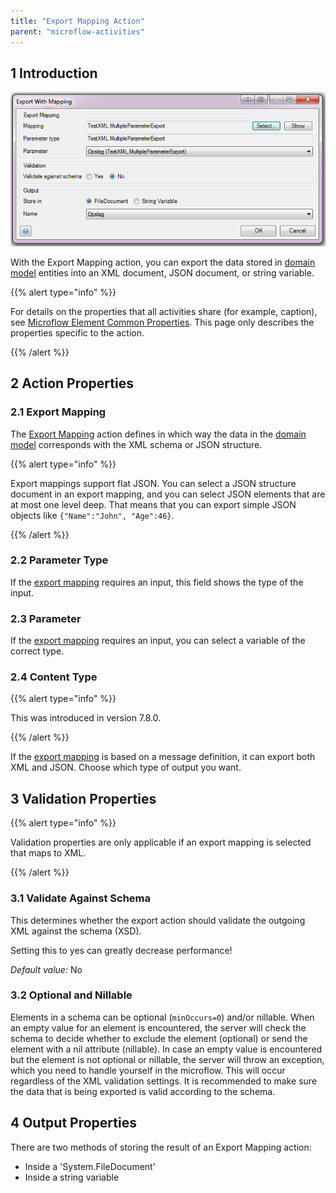 ```yaml
---
title: "Export Mapping Action"
parent: "microflow-activities"
---
```


## 1 Introduction

![](attachments/19202807/19399019.png)

With the Export Mapping action, you can export the data stored in [domain model](domain-model) entities into an XML document, JSON document, or string variable.

{{% alert type="info" %}}

For details on the properties that all activities share (for example, caption), see [Microflow Element Common Properties](microflow-element-common-properties). This page only describes the properties specific to the action.

{{% /alert %}}

## 2 Action Properties

### 2.1 Export Mapping

The [Export Mapping](export-mappings) action defines in which way the data in the [domain model](domain-model) corresponds with the XML schema or JSON structure.

{{% alert type="info" %}}
 
Export mappings support flat JSON. You can select a JSON structure document in an export mapping, and you can select JSON elements that are at most one level deep. That means that you can export simple JSON objects like `{"Name":"John", "Age":46}`.
 
{{% /alert %}}

### 2.2 Parameter Type

If the [export mapping](export-mappings) requires an input, this field shows the type of the input.

### 2.3 Parameter

If the [export mapping](export-mappings) requires an input, you can select a variable of the correct type.

### 2.4 Content Type

{{% alert type="info" %}}

This was introduced in version 7.8.0.

{{% /alert %}}

If the [export mapping](export-mappings) is based on a message definition, it can export both XML and JSON. Choose which type of output you want.

## 3 Validation Properties

{{% alert type="info" %}}

Validation properties are only applicable if an export mapping is selected that maps to XML.

{{% /alert %}}

### 3.1 Validate Against Schema

This determines whether the export action should validate the outgoing XML against the schema (XSD).

Setting this to yes can greatly decrease performance!

*Default value:* No

### 3.2 Optional and Nillable

Elements in a schema can be optional (`minOccurs=0`) and/or nillable. When an empty value for an element is encountered, the server will check the schema to decide whether to exclude the element (optional) or send the element with a nil attribute (nillable). In case an empty value is encountered but the element is not optional or nillable, the server will throw an exception, which you need to handle yourself in the microflow. This will occur regardless of the XML validation settings. It is recommended to make sure the data that is being exported is valid according to the schema.

## 4 Output Properties

There are two methods of storing the result of an Export Mapping action:

* Inside a 'System.FileDocument'
* Inside a string variable
